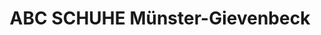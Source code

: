 ---
title: "ABC SCHUHE Münster-Gievenbeck"
url: /muenster/abc-schuhe-muenster-gievenbeck/
shop: Schuhe
---
